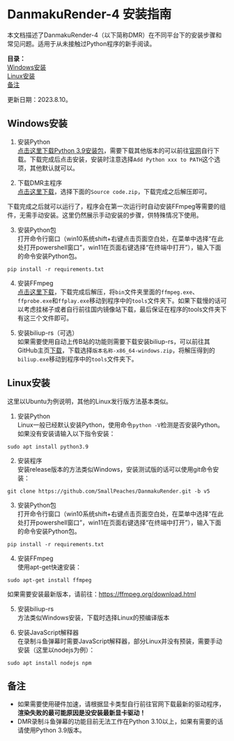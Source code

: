 # DanmakuRender-4 安装指南
本文档描述了DanmakuRender-4（以下简称DMR）在不同平台下的安装步骤和常见问题。适用于从未接触过Python程序的新手阅读。     

**目录：**      
[Windows安装](#Windows安装)     
[Linux安装](#Linux安装)         
[备注](#备注)           

更新日期：2023.8.10。     

## Windows安装 

1. 安装Python            
[点击这里下载Python 3.9安装包](https://www.python.org/ftp/python/3.9.13/python-3.9.13-amd64.exe)，需要下载其他版本的可以前往[官网](https://www.python.org/downloads/)自行下载。下载完成后点击安装，安装时注意选择`Add Python xxx to PATH`这个选项，其他默认就可以。     

2. 下载DMR主程序    
[点击这里下载](https://github.com/SmallPeaches/DanmakuRender/releases/latest)，选择下面的`Source code.zip`，下载完成之后解压即可。 

下载完成之后就可以运行了，程序会在第一次运行时自动安装FFmpeg等需要的组件，无需手动安装。这里仍然展示手动安装的步骤，供特殊情况下使用。

3. 安装Python包     
打开命令行窗口（win10系统shift+右键点击页面空白处，在菜单中选择“在此处打开powershell窗口”，win11在页面右键选择“在终端中打开”），输入下面的命令安装Python包。    
```shell
pip install -r requirements.txt
```

4. 安装FFmpeg       
[点击这里下载](https://www.gyan.dev/ffmpeg/builds/ffmpeg-release-essentials.zip)，下载完成后解压，将`bin`文件夹里面的`ffmpeg.exe`、`ffprobe.exe`和`ffplay.exe`移动到程序中的`tools`文件夹下。如果下载慢的话可以考虑挂梯子或者自行前往国内镜像站下载，最后保证在程序的tools文件夹下有这三个文件即可。

5. 安装biliup-rs（可选）        
如果需要使用自动上传B站的功能则需要下载安装biliup-rs，可以前往其GitHub主页[下载](https://github.com/biliup/biliup-rs/releases/latest)，下载选择`版本名称-x86_64-windows.zip`，将解压得到的`biliup.exe`移动到程序中的`tools`文件夹下。

## Linux安装
这里以Ubuntu为例说明，其他的Linux发行版方法基本类似。   

1. 安装Python            
Linux一般已经默认安装Python，使用命令`python -V`检测是否安装Python。如果没有安装请输入以下指令安装：
```shell
sudo apt install python3.9
```

2. 安装程序     
安装release版本的方法类似Windows，安装测试版的话可以使用git命令安装：
```git
git clone https://github.com/SmallPeaches/DanmakuRender.git -b v5
```

3. 安装Python包     
打开命令行窗口（win10系统shift+右键点击页面空白处，在菜单中选择“在此处打开powershell窗口”，win11在页面右键选择“在终端中打开”），输入下面的命令安装Python包。    
```shell
pip install -r requirements.txt
```

4. 安装FFmpeg       
使用apt-get快速安装：
```shell
sudo apt-get install ffmpeg
```
如果需要安装最新版本，请前往：https://ffmpeg.org/download.html      

5. 安装biliup-rs        
方法类似Windows安装，下载时选择Linux的预编译版本        

6. 安装JavaScript解释器           
在录制斗鱼弹幕时需要JavaScript解释器，部分Linux并没有预装，需要手动安装（这里以nodejs为例）：
```shell
sudo apt install nodejs npm
```

## 备注     
- 如果需要使用硬件加速，请根据显卡类型自行前往官网下载最新的驱动程序，**渲染失败的最可能原因是没安装最新显卡驱动！**        
- DMR录制斗鱼弹幕的功能目前无法工作在Python 3.10以上，如果有需要的话请使用Python 3.9版本。        


